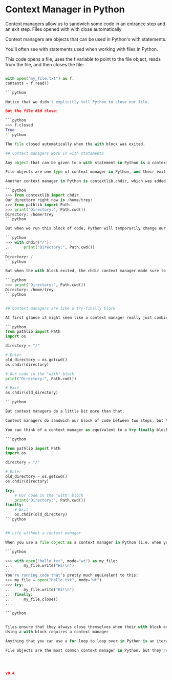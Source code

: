 

# Context Manager in Python

Context managers allow us to sandwich some code in an entrance step and an exit step.
Files opened with with close automatically

Context managers are objects that can be used in Python's with statements.

You'll often see with statements used when working with files in Python.

This code opens a file, uses the f variable to point to the file object, reads from the file, and then closes the file:

```python

with open("my_file.txt") as f:
contents = f.read()

```python

Notice that we didn't explicitly tell Python to close our file.

But the file did close:

```python
>>> f.closed
True
```python

The file closed automatically when the with block was exited.

## Context managers work in with statements

Any object that can be given to a with statement in Python is a context manager. Context managers define an entrance step and an exit step which are run automatically when the with block is entered and exited.

File objects are one type of context manager in Python, and their exit step will automatically close the file.

Another context manager in Python is contextlib.chdir, which was added in Python 3.11. This context manager temporarily changes the current working directory.

```python
>>> from contextlib import chdir
Our directory right now is /home/trey:
>>> from pathlib import Path
>>> print("Directory:", Path.cwd())
Directory: /home/trey
```python

But when we run this block of code, Python will temporarily change our directory to /:

```python
>>> with chdir("/"):
...     print("Directory:", Path.cwd())
...
Directory: /
```python

But when the with block exited, the chdir context manager made sure to change our directory back to what it was before:

```python
>>> print("Directory:", Path.cwd())
Directory: /home/trey
```python


## Context managers are like a try-finally block

At first glance it might seem like a context manager really just combines two actions into one: they perform an entrance action, run our block of code, and then perform an exit action.

```python
from pathlib import Path
import os

directory = "/"

# Enter
old_directory = os.getcwd()
os.chdir(directory)

# Our code in the "with" block
print("Directory:", Path.cwd())

# Exit
os.chdir(old_directory)

```python

But context managers do a little bit more than that.

Context managers do sandwich our block of code between two steps, but they also ensure that the exit step is performed regardless of whether an exception occurred.

You can think of a context manager as equivalent to a try-finally block which ensures that even if an exception occurs in our sandwich block of code, the exit step is always run:

```python

from pathlib import Path
import os

directory = "/"

# Enter
old_directory = os.getcwd()
os.chdir(directory)

try:
    # Our code in the "with" block
    print("Directory:", Path.cwd())
finally:
    # Exit
    os.chdir(old_directory)
```python


## Life without a context manager

When you use a file object as a context manager in Python (i.e. when you use it in a with block with a file):

```python

>>> with open("hello.txt", mode="wt") as my_file:
...     my_file.write("Hi!\n")
...
You're running code that's pretty much equivalent to this:
>>> my_file = open("hello.txt", mode="wt")
>>> try:
...     my_file.write("Hi!\n")
... finally:
...     my_file.close()
...

```python


Files ensure that they always close themselves when their with block exits, regardless of whether an exception occurred within the with block.
Using a with block requires a context manager

Anything that you can use a for loop to loop over in Python is an iterable. Likewise, anything that you can use in a with block in Python is a context manager.

File objects are the most common context manager in Python, but they're not the only one. There are other context managers floating around in the Python Standard Library and in third-party libraries.




v0.4
